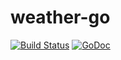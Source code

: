 weather-go
==========

[![Build Status](https://travis-ci.org/benschw/weather-go.svg?branch=master)](https://travis-ci.org/benschw/weather-go)
[![GoDoc](http://godoc.org/github.com/benschw/weather-go?status.png)](http://godoc.org/github.com/benschw/weather-go)

